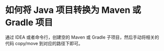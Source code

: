 # 如何将 Java 项目转换为 Maven 或 Gradle 项目

通过 IDEA 或者命令行，创建空的 Maven 或 Gradle 子项目，然后手动将相关的代码 copy/move 到对应的路径下即可。